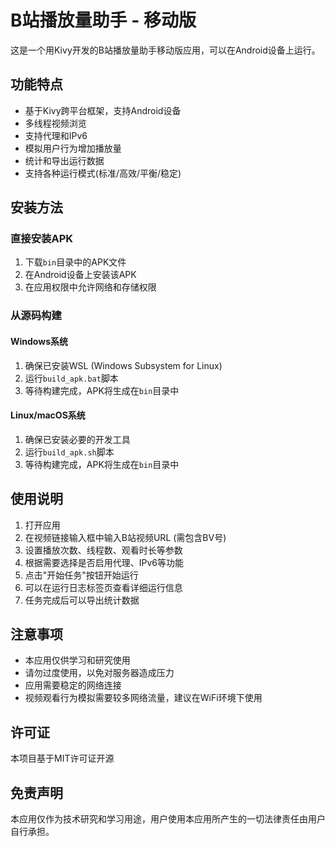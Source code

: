 # B站播放量助手 - 移动版

这是一个用Kivy开发的B站播放量助手移动版应用，可以在Android设备上运行。

## 功能特点

- 基于Kivy跨平台框架，支持Android设备
- 多线程视频浏览
- 支持代理和IPv6
- 模拟用户行为增加播放量
- 统计和导出运行数据
- 支持各种运行模式(标准/高效/平衡/稳定)

## 安装方法

### 直接安装APK

1. 下载`bin`目录中的APK文件
2. 在Android设备上安装该APK
3. 在应用权限中允许网络和存储权限

### 从源码构建

#### Windows系统

1. 确保已安装WSL (Windows Subsystem for Linux)
2. 运行`build_apk.bat`脚本
3. 等待构建完成，APK将生成在`bin`目录中

#### Linux/macOS系统

1. 确保已安装必要的开发工具
2. 运行`build_apk.sh`脚本
3. 等待构建完成，APK将生成在`bin`目录中

## 使用说明

1. 打开应用
2. 在视频链接输入框中输入B站视频URL (需包含BV号)
3. 设置播放次数、线程数、观看时长等参数
4. 根据需要选择是否启用代理、IPv6等功能
5. 点击"开始任务"按钮开始运行
6. 可以在运行日志标签页查看详细运行信息
7. 任务完成后可以导出统计数据

## 注意事项

- 本应用仅供学习和研究使用
- 请勿过度使用，以免对服务器造成压力
- 应用需要稳定的网络连接
- 视频观看行为模拟需要较多网络流量，建议在WiFi环境下使用

## 许可证

本项目基于MIT许可证开源

## 免责声明

本应用仅作为技术研究和学习用途，用户使用本应用所产生的一切法律责任由用户自行承担。 